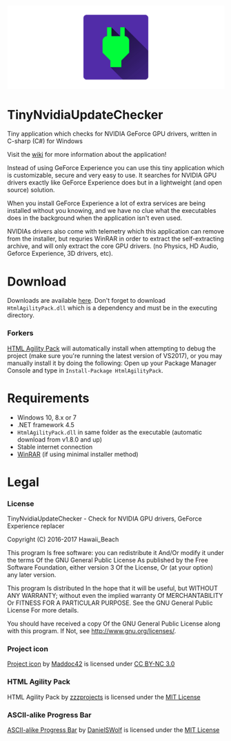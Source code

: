 ![Image preview](image.png)

# TinyNvidiaUpdateChecker
Tiny application which checks for NVIDIA GeForce GPU drivers, written in C-sharp (C#) for Windows

Visit the [wiki](https://github.com/ElPumpo/TinyNvidiaUpdateChecker/wiki) for more information about the application!

Instead of using GeForce Experience you can use this tiny application which is customizable, secure and very easy to use.
It searches for NVIDIA GPU drivers exactly like GeForce Experience does but in a lightweight (and open source) solution. 

When you install GeForce Experience a lot of extra services are being installed without you knowing, and we have no clue what the executables does in the background when the application isn't even used.

NVIDIAs drivers also come with telemetry which this application can remove from the installer, but requries WinRAR in order to extract the self-extracting archive, and will only extract the core GPU drivers. (no Physics, HD Audio, Geforce Experience, 3D drivers, etc).

# Download
Downloads are available [here](https://github.com/ElPumpo/TinyNvidiaUpdateChecker/releases).
Don't forget to download `HtmlAgilityPack.dll` which is a dependency and must be in the executing directory.

### Forkers
[HTML Agility Pack](https://www.nuget.org/packages/HtmlAgilityPack) will automatically install when attempting to debug the project (make sure you're running the latest version of VS2017), or you may manually install it by doing the following: Open up your Package Manager Console and type in `Install-Package HtmlAgilityPack`.

# Requirements
+ Windows 10, 8.x or 7
+ .NET framework 4.5
+ `HtmlAgilityPack.dll` in same folder as the executable (automatic download from v1.8.0 and up)
+ Stable internet connection
+ [WinRAR](http://www.rarlab.com/) (if using minimal installer method)

# Legal

### License
TinyNvidiaUpdateChecker - Check for NVIDIA GPU drivers, GeForce Experience replacer

Copyright (C) 2016-2017 Hawaii_Beach

This program Is free software: you can redistribute it And/Or modify it under the terms Of the GNU General Public License As published by the Free Software Foundation, either version 3 Of the License, Or (at your option) any later version.

This program Is distributed In the hope that it will be useful, but WITHOUT ANY WARRANTY; without even the implied warranty Of MERCHANTABILITY Or FITNESS FOR A PARTICULAR PURPOSE. See the GNU General Public License For more details.

You should have received a copy Of the GNU General Public License along with this program. If Not, see <http://www.gnu.org/licenses/>.

### Project icon
[Project icon](https://github.com/Maddoc42/Android-Material-Icon-Generator) by [Maddoc42](https://github.com/Maddoc42) is licensed under [CC BY-NC 3.0](https://creativecommons.org/licenses/by-nc/3.0/)

### HTML Agility Pack
HTML Agility Pack by [zzzprojects](https://github.com/zzzprojects/html-agility-pack) is licensed under the [MIT License](https://opensource.org/licenses/MIT)

### ASCII-alike Progress Bar
[ASCII-alike Progress Bar](https://gist.github.com/DanielSWolf/0ab6a96899cc5377bf54) by [DanielSWolf](https://github.com/DanielSWolf) is licensed under the [MIT License](https://opensource.org/licenses/MIT)
